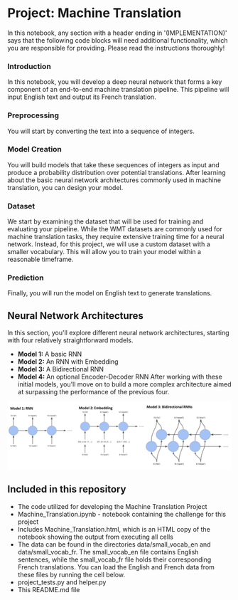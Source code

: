 # Project: Machine Translation
In this notebook, any section with a header ending in '(IMPLEMENTATION)' says that the following code blocks will need additional functionality, which you are responsible for providing. Please read the instructions thoroughly!

### Introduction
In this notebook, you will develop a deep neural network that forms a key component of an end-to-end machine translation pipeline. This pipeline will input English text and output its French translation.

### Preprocessing
You will start by converting the text into a sequence of integers.

### Model Creation
You will build models that take these sequences of integers as input and produce a probability distribution over potential translations. After learning about the basic neural network architectures commonly used in machine translation, you can design your model.

### Dataset
We start by examining the dataset that will be used for training and evaluating your pipeline. While the WMT datasets are commonly used for machine translation tasks, they require extensive training time for a neural network. Instead, for this project, we will use a custom dataset with a smaller vocabulary. This will allow you to train your model within a reasonable timeframe.

### Prediction
Finally, you will run the model on English text to generate translations.

## Neural Network Architectures

In this section, you'll explore different neural network architectures, starting with four relatively straightforward models.

* **Model 1:** A basic RNN
* **Model 2:** An RNN with Embedding
* **Model 3:** A Bidirectional RNN
* **Model 4:** An optional Encoder-Decoder RNN
After working with these initial models, you'll move on to build a more complex architecture aimed at surpassing the performance of the previous four.

![RNN_Model](https://github.com/1Px-Vision/NLP_DL/blob/main/Project_2_Machine_Translation/Model_RNN.jpg)

## Included in this repository 

* The code utilized for developing the Machine Translation Project
* Machine_Translation.ipynb - notebook containing the challenge for this project
* Includes Machine_Translation.html, which is an HTML copy of the notebook showing the output from executing all cells
* The data can be found in the directories data/small_vocab_en and data/small_vocab_fr. The small_vocab_en file contains English sentences, while the 
   small_vocab_fr file holds their corresponding French translations. You can load the English and French data from these files by running the cell below.
* project_tests.py and helper.py  
* This README.md file

